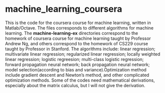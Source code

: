 # machine_learning_coursera
This is the code for the coursera course for machine learning, written in Matlab/Octave.
The files corresponds to different algorithms for machine learning. The **machine-learning-ex** directories correspond to the homework of coursera course for machine learning taught by Professor Andrew Ng, and others correspond to the homework of CS229 course taught by Professor in Stanford. The algorithms include: linear regression; multivariate linear regression; regularized linear regression; locally weighted linear regression; logistic regreesion; multi-class logistic regression; forward propagation neural network; back propagation neural network; model selection(according to bias and variance).Optimization method include gradient descent and Newton’s method, and other complicated optimization methods.
Some of the codes need mathematical derivations, especially about the matrix calculus, but I will not give the derivation.
